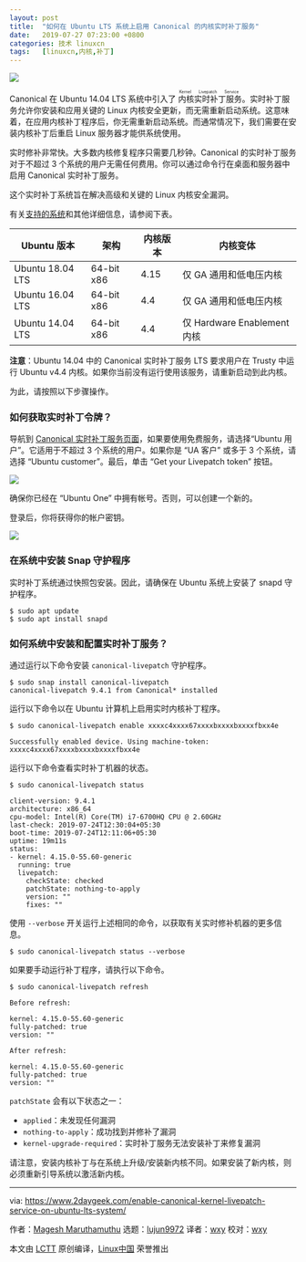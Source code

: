```yaml
---
layout: post
title:	"如何在 Ubuntu LTS 系统上启用 Canonical 的内核实时补丁服务"
date:	2019-07-27 07:23:00 +0800 
categories:	技术 linuxcn 
tags:	[linuxcn,内核,补丁]
---
```



![](/Asserts/Images//attachment/album/201907/27/072251d3dij23lndtuutzr.jpg)


Canonical 在 Ubuntu 14.04 LTS 系统中引入了<ruby> 内核实时补丁服务 <rt>  Kernel Livepatch Service </rt></ruby>。实时补丁服务允许你安装和应用关键的 Linux 内核安全更新，而无需重新启动系统。这意味着，在应用内核补丁程序后，你无需重新启动系统。而通常情况下，我们需要在安装内核补丁后重启 Linux 服务器才能供系统使用。


实时修补非常快。大多数内核修复程序只需要几秒钟。Canonical 的实时补丁服务对于不超过 3 个系统的用户无需任何费用。你可以通过命令行在桌面和服务器中启用 Canonical 实时补丁服务。


这个实时补丁系统旨在解决高级和关键的 Linux 内核安全漏洞。


有关[支持的系统](https://wiki.ubuntu.com/Kernel/Livepatch)和其他详细信息，请参阅下表。




| Ubuntu 版本 | 架构 | 内核版本 | 内核变体 |
| --- | --- | --- | --- |
| Ubuntu 18.04 LTS | 64-bit x86 | 4.15 | 仅 GA 通用和低电压内核 |
| Ubuntu 16.04 LTS | 64-bit x86 | 4.4 | 仅 GA 通用和低电压内核 |
| Ubuntu 14.04 LTS | 64-bit x86 | 4.4 | 仅 Hardware Enablement 内核 |


**注意**：Ubuntu 14.04 中的 Canonical 实时补丁服务 LTS 要求用户在 Trusty 中运行 Ubuntu v4.4 内核。如果你当前没有运行使用该服务，请重新启动到此内核。


为此，请按照以下步骤操作。


### 如何获取实时补丁令牌？


导航到 [Canonical 实时补丁服务页面](https://auth.livepatch.canonical.com/)，如果要使用免费服务，请选择“Ubuntu 用户”。它适用于不超过 3 个系统的用户。如果你是 “UA 客户” 或多于 3 个系统，请选择 “Ubuntu customer”。最后，单击 “Get your Livepatch token” 按钮。


![](/Asserts/Images//attachment/album/201907/27/072318afz0v1tu3tt6z601.jpg)


确保你已经在 “Ubuntu One” 中拥有帐号。否则，可以创建一个新的。


登录后，你将获得你的帐户密钥。


![](/Asserts/Images//attachment/album/201907/27/072319yfntggggrhnh4tnt.jpg)


### 在系统中安装 Snap 守护程序


实时补丁系统通过快照包安装。因此，请确保在 Ubuntu 系统上安装了 snapd 守护程序。



```
$ sudo apt update
$ sudo apt install snapd
```

### 如何系统中安装和配置实时补丁服务？


通过运行以下命令安装 `canonical-livepatch` 守护程序。



```
$ sudo snap install canonical-livepatch
canonical-livepatch 9.4.1 from Canonical* installed
```

运行以下命令以在 Ubuntu 计算机上启用实时内核补丁程序。



```
$ sudo canonical-livepatch enable xxxxc4xxxx67xxxxbxxxxbxxxxfbxx4e

Successfully enabled device. Using machine-token: xxxxc4xxxx67xxxxbxxxxbxxxxfbxx4e
```

运行以下命令查看实时补丁机器的状态。



```
$ sudo canonical-livepatch status

client-version: 9.4.1
architecture: x86_64
cpu-model: Intel(R) Core(TM) i7-6700HQ CPU @ 2.60GHz
last-check: 2019-07-24T12:30:04+05:30
boot-time: 2019-07-24T12:11:06+05:30
uptime: 19m11s
status:
- kernel: 4.15.0-55.60-generic
  running: true
  livepatch:
    checkState: checked
    patchState: nothing-to-apply
    version: ""
    fixes: ""
```

使用 `--verbose` 开关运行上述相同的命令，以获取有关实时修补机器的更多信息。



```
$ sudo canonical-livepatch status --verbose
```

如果要手动运行补丁程序，请执行以下命令。



```
$ sudo canonical-livepatch refresh

Before refresh:

kernel: 4.15.0-55.60-generic
fully-patched: true
version: ""

After refresh:

kernel: 4.15.0-55.60-generic
fully-patched: true
version: ""
```

`patchState` 会有以下状态之一：


* `applied`：未发现任何漏洞
* `nothing-to-apply`：成功找到并修补了漏洞
* `kernel-upgrade-required`：实时补丁服务无法安装补丁来修复漏洞


请注意，安装内核补丁与在系统上升级/安装新内核不同。如果安装了新内核，则必须重新引导系统以激活新内核。




---


via: <https://www.2daygeek.com/enable-canonical-kernel-livepatch-service-on-ubuntu-lts-system/>


作者：[Magesh Maruthamuthu](https://www.2daygeek.com/author/magesh/) 选题：[lujun9972](https://github.com/lujun9972) 译者：[wxy](https://github.com/wxy) 校对：[wxy](https://github.com/wxy)


本文由 [LCTT](https://github.com/LCTT/TranslateProject) 原创编译，[Linux中国](https://linux.cn/) 荣誉推出
